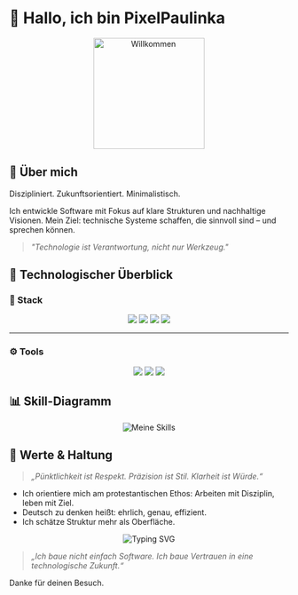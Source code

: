 # 👋 Hallo, ich bin PixelPaulinka

<div align="center">
  <img src="https://media.giphy.com/media/l0MYt5jPR6QX5pnqM/giphy.gif" width="200" alt="Willkommen">
</div>


## 🧭 Über mich

Diszipliniert. Zukunftsorientiert. Minimalistisch.

Ich entwickle Software mit Fokus auf klare Strukturen und nachhaltige Visionen. Mein Ziel: technische Systeme schaffen, die sinnvoll sind – und sprechen können.

> _"Technologie ist Verantwortung, nicht nur Werkzeug."_


## 💼 Technologischer Überblick

### 🔧 Stack

<p align="center">
  <img src="https://img.shields.io/badge/Python-356E9A?style=for-the-badge&logo=python&logoColor=white">
  <img src="https://img.shields.io/badge/HTML5-E44D26?style=for-the-badge&logo=html5&logoColor=white">
  <img src="https://img.shields.io/badge/CSS3-1572B6?style=for-the-badge&logo=css3&logoColor=white">
  <img src="https://img.shields.io/badge/JavaScript-F7E018?style=for-the-badge&logo=javascript&logoColor=black">
</p>

--- 

### ⚙️ Tools

<p align="center">
  <img src="https://img.shields.io/badge/Visual%20Studio%20Code-0078D4?style=for-the-badge&logo=visualstudiocode&logoColor=white">
  <img src="https://img.shields.io/badge/Git-F05032?style=for-the-badge&logo=git&logoColor=white">
  <img src="https://img.shields.io/badge/Unity-000000?style=for-the-badge&logo=unity&logoColor=white">
</p>


## 📊 Skill-Diagramm

<p align="center">
  <img src="https://skillicons.dev/icons?i=python,html,css,js,git,vscode,unity&perline=4" alt="Meine Skills">
</p>


## 🧭 Werte & Haltung

> _„Pünktlichkeit ist Respekt. Präzision ist Stil. Klarheit ist Würde.“_

- Ich orientiere mich am protestantischen Ethos: Arbeiten mit Disziplin, leben mit Ziel.  
- Deutsch zu denken heißt: ehrlich, genau, effizient.  
- Ich schätze Struktur mehr als Oberfläche.


<div align="center">
  
![Typing SVG](https://readme-typing-svg.demolab.com?font=Fira+Code&duration=3000&pause=1000&center=true&vCenter=true&width=440&lines=Technik+mit+Seele.;Ordnung+mit+Zukunft.;Ich+gehe+meinen+Weg.)

</div>


> _„Ich baue nicht einfach Software. Ich baue Vertrauen in eine technologische Zukunft.“_


Danke für deinen Besuch.

